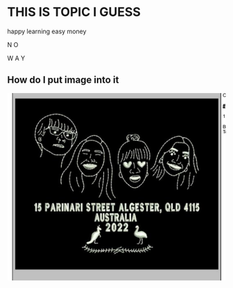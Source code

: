 # THIS IS TOPIC I GUESS

happy learning
easy money

N
O

W
A
Y
## How do I put image into it
![image](simple.png)
